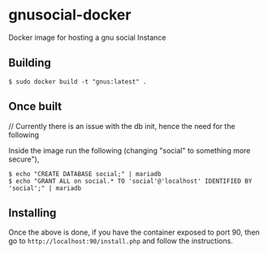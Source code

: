 # gnusocial-docker
Docker image for hosting a gnu social Instance

## Building
```
$ sudo docker build -t "gnus:latest" .
```

## Once built
// Currently there is an issue with the db init, hence the need for the following

Inside the image run the following (changing "social" to something more secure"),
```
$ echo "CREATE DATABASE social;" | mariadb
$ echo "GRANT ALL on social.* TO 'social'@'localhost' IDENTIFIED BY 'social';" | mariadb
```

## Installing

Once the above is done, if you have the container exposed to port 90, then go to
`http://localhost:90/install.php` and follow the instructions.
